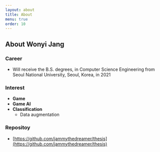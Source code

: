 ```yaml
---
layout: about
title: About
menu: true
order: 10
---
```


## About Wonyi Jang
### Career

- Will receive the B.S. degrees, in Computer Science Engineering from Seoul National University, Seoul, Korea, in 2021

### Interest
- **Game**
- **Game AI**
- **Classification**
    - Data augmentation
   
### Repositoy
- [https://github.com/jammythedreamer/thesis](https://github.com/jammythedreamer/thesis)


